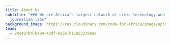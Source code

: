 ```yaml
---
title: About Us
subtitle: "### We are Africa’s largest network of civic technology and data
  journalism labs"
background_image: https://res.cloudinary.com/code-for-africa/image/upload/v1656064173/codeforafrica/images/1_IgrT4_1tGZh1WnpYzvZN1A_1_twneqf.jpg
team:
  - 24c487bd-ba84-42df-825e-b11a532786ad
---
```

